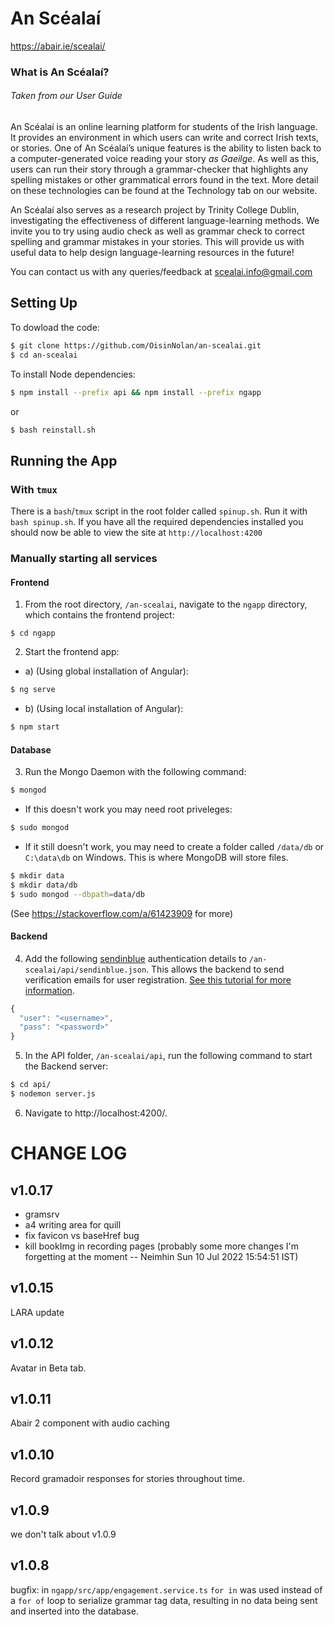 # An Scéalaí

https://abair.ie/scealai/

### What is An Scéalaí?
###### *Taken from our User Guide*
An Scéalaí is an online learning platform for students of the Irish language.
It provides an environment in which users can write and correct Irish texts,
or stories.
One of An Scéalaí’s unique features is the ability to listen back
to a computer-generated voice reading your story *as Gaeilge*.
As well as this, users can run their story through a grammar-checker
that highlights any spelling mistakes or other grammatical errors found
in the text.
More detail on these technologies can be found at the Technology
tab on our website.

An Scéalaí also serves as a research project by Trinity College Dublin,
investigating the effectiveness of different language-learning methods.
We invite you to try using audio check as well as grammar check to correct
spelling and grammar mistakes in your stories.
This will provide us with useful data to help design
language-learning resources in the future!

You can contact us with any queries/feedback at scealai.info@gmail.com

## Setting Up
To dowload the code:
```bash
$ git clone https://github.com/OisinNolan/an-scealai.git
$ cd an-scealai
```

To install Node dependencies:
```bash
$ npm install --prefix api && npm install --prefix ngapp
```
or
```bash
$ bash reinstall.sh
```

## Running the App
### With `tmux`
There is a `bash`/`tmux` script in
the root folder called `spinup.sh`.
Run it with `bash spinup.sh`. If you have
all the required dependencies installed you should now
be able to view the site at `http://localhost:4200`

### Manually starting all services
#### Frontend
1) From the root directory, `/an-scealai`, navigate to the `ngapp` directory, which contains the frontend project:
```
$ cd ngapp
```
2) Start the frontend app:

*  a) (Using global installation of Angular):
  ```bash
  $ ng serve
  ```
*  b) (Using local installation of Angular):
  ```bash
  $ npm start
```
#### Database
3) Run the Mongo Daemon with the following command:
```bash
$ mongod
```
* If this doesn't work you may need root priveleges:
```bash
$ sudo mongod
```
* If it still doesn't work, you may need to create a folder called `/data/db` or `C:\data\db` on Windows. This is where MongoDB will store files.
```bash
$ mkdir data
$ mkdir data/db
$ sudo mongod --dbpath=data/db
```
(See https://stackoverflow.com/a/61423909 for more)
#### Backend
4) Add the following [sendinblue](https://www.sendinblue.com/) authentication details to `/an-scealai/api/sendinblue.json`. This allows the backend to send verification emails for user registration. [See this tutorial for more information](https://schadokar.dev/posts/how-to-send-email-in-nodejs/).
```javascript
{
  "user": "<username>",
  "pass": "<password>"
}
```
5) In the API folder, `/an-scealai/api`, run the following command to start the Backend server:
```bash
$ cd api/
$ nodemon server.js
```

6) Navigate to http://localhost:4200/.


# CHANGE LOG

## v1.0.17
- gramsrv
- a4 writing area for quill
- fix favicon vs baseHref bug
- kill bookImg in recording pages
(probably some more changes I'm forgetting at the moment -- Neimhin Sun 10 Jul 2022 15:54:51 IST)

## v1.0.15
LARA update

## v1.0.12
Avatar in Beta tab.

## v1.0.11
Abair 2 component with audio caching

## v1.0.10
Record gramadoir responses for stories throughout time.

## v1.0.9
we don't talk about v1.0.9

## v1.0.8
bugfix: in `ngapp/src/app/engagement.service.ts`
`for in` was used instead of a `for of` loop to serialize
grammar tag data, resulting in no data being sent and inserted into the database.
